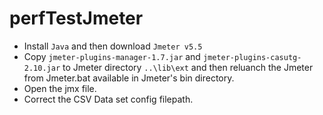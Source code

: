 # perfTestJmeter
* Install `Java` and then download `Jmeter v5.5`
* Copy `jmeter-plugins-manager-1.7.jar` and `jmeter-plugins-casutg-2.10.jar` to Jmeter directory `..\lib\ext` and then reluanch the Jmeter from Jmeter.bat available in Jmeter's bin directory.
* Open the jmx file.
* Correct the CSV Data set config filepath.
